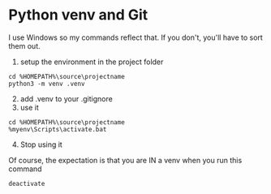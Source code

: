 # Python venv and Git 

I use Windows so my commands reflect that. If you don't, you'll have to sort them out.

1. setup the environment in the project folder

```
cd %HOMEPATH%\source\projectname
python3 -m venv .venv
```

2. add .venv to your .gitignore
3. use it

```
cd %HOMEPATH%\source\projectname
%myenv\Scripts\activate.bat
```

4. Stop using it

Of course, the expectation is that you are IN a venv when you run this command

```deactivate```




